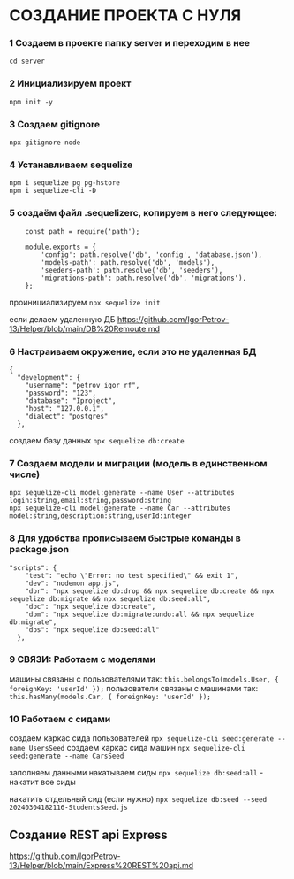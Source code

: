 # CОЗДАНИЕ ПРОЕКТА С НУЛЯ


### 1 Создаем в проекте папку server и переходим в нее
```cd server```

### 2 Инициализируем проект 
```npm init -y```

### 3 Создаем gitignore
```npx gitignore node```

### 4 Устанавливаем sequelize
```
npm i sequelize pg pg-hstore
npm i sequelize-cli -D
```

### 5 создаём файл .sequelizerc, копируем в него следующее:
```
    const path = require('path');
	 
    module.exports = {
        'config': path.resolve('db', 'config', 'database.json'),
        'models-path': path.resolve('db', 'models'),
        'seeders-path': path.resolve('db', 'seeders'),
        'migrations-path': path.resolve('db', 'migrations'),
    };
```

проинициализируем 
```npx sequelize init```

если делаем удаленную ДБ
https://github.com/IgorPetrov-13/Helper/blob/main/DB%20Remoute.md

### 6 Настраиваем окружение, если это не удаленная БД

```
{
  "development": {
    "username": "petrov_igor_rf",
    "password": "123",
    "database": "Iproject",
    "host": "127.0.0.1",
    "dialect": "postgres"
  },
```
создаем базу данных 
```npx sequelize db:create```

### 7 Создаем модели и миграции (модель в единственном числе)
```
npx sequelize-cli model:generate --name User --attributes login:string,email:string,password:string
npx sequelize-cli model:generate --name Car --attributes model:string,description:string,userId:integer
```
### 8 Для удобства прописываем быстрые команды в package.json
```
"scripts": {
    "test": "echo \"Error: no test specified\" && exit 1",
    "dev": "nodemon app.js",
    "dbr": "npx sequelize db:drop && npx sequelize db:create && npx sequelize db:migrate && npx sequelize db:seed:all",
    "dbc": "npx sequelize db:create",
    "dbm": "npx sequelize db:migrate:undo:all && npx sequelize db:migrate",
    "dbs": "npx sequelize db:seed:all"
  },
```

### 9 СВЯЗИ: Работаем с моделями

машины связаны с пользователями так: 
```this.belongsTo(models.User, { foreignKey: 'userId' });```
пользователи связаны с машинами так: 
```this.hasMany(models.Car, { foreignKey: 'userId' });```

### 10 Работаем с сидами

создаем каркас сида пользователей 
```npx sequelize-cli seed:generate --name UsersSeed```
создаем каркас сида машин 
```npx sequelize-cli seed:generate --name CarsSeed```

заполняем данными
накатываем сиды  ```npx sequelize db:seed:all``` - накатит все сиды

накатить отдельный сид (если нужно) ```npx sequelize db:seed --seed 20240304182116-StudentsSeed.js```


## Создание REST api Express

https://github.com/IgorPetrov-13/Helper/blob/main/Express%20REST%20api.md
